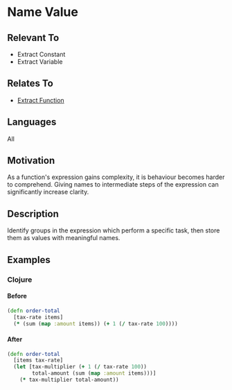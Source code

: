 # Name Value

## Relevant To

* Extract Constant
* Extract Variable

## Relates To

* [Extract Function](extract-function.md)

## Languages

All

## Motivation

As a function's expression gains complexity, it is behaviour becomes harder to
comprehend. Giving names to intermediate steps of the expression can
significantly increase clarity.

## Description

Identify groups in the expression which perform a specific task, then store
them as values with meaningful names.

## Examples

### Clojure

#### Before

```clojure
(defn order-total
  [tax-rate items]
  (* (sum (map :amount items)) (+ 1 (/ tax-rate 100))))
```

#### After

```clojure
(defn order-total
  [items tax-rate]
  (let [tax-multiplier (+ 1 (/ tax-rate 100))
        total-amount (sum (map :amount items)))]
    (* tax-multiplier total-amount))
```
